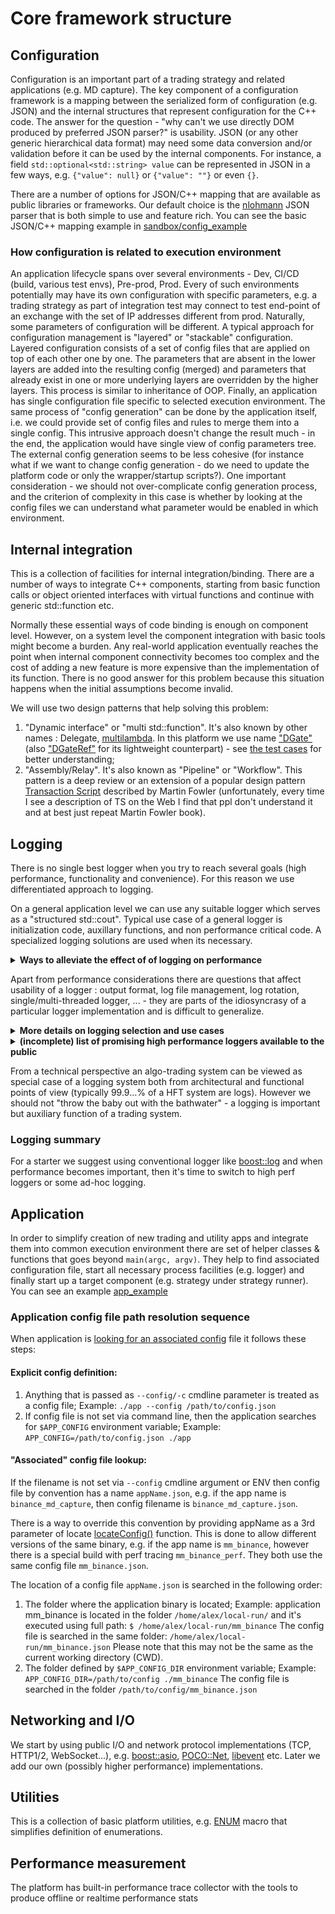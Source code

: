# Core framework structure

## Configuration
Configuration is an important part of a trading strategy and related applications (e.g. MD capture). The key component of a configuration framework is a mapping between the serialized form of configuration (e.g. JSON) and the internal structures that represent configuration for the C++ code. The answer for the question - "why can't we use directly DOM produced by preferred JSON parser?" is usability. JSON (or any other generic hierarchical data format) may need some data conversion and/or validation before it can be used by the internal components. For instance, a field `std::optional<std::string> value` can be represented in JSON in a few ways, e.g. `{"value": null}` or `{"value": ""}` or even `{}`.

There are a number of options for JSON/C++ mapping that are available as public libraries or frameworks. Our default choice is the [nlohmann](https://github.com/nlohmann/json) JSON parser that is both simple to use and feature rich. You can see the basic JSON/C++ mapping example in [sandbox/config_example](../apps/sandbox/config_example/main.cpp)

### How configuration is related to execution environment
An application lifecycle spans over several environments - Dev, CI/CD (build, various test envs), Pre-prod, Prod. Every of such environments potentially may have its own configuration with specific parameters, e.g. a trading strategy as part of integration test may connect to test end-point of an exchange with the set of IP addresses different from prod. Naturally, some parameters of configuration will be different. A typical approach for configuration management is "layered" or "stackable" configuration. Layered configuration consists of a set of config files that are applied on top of each other one by one. The parameters that are absent in the lower layers are added into the resulting config (merged) and parameters that already exist in one or more underlying layers are overridden by the higher layers. This process is similar to inheritance of OOP. Finally, an application has single configuration file specific to selected execution environment.
The same process of "config generation" can be done by the application itself, i.e. we could provide set of config files and rules to merge them into a single config. This intrusive approach doesn't change the result much - in the end, the application would have single view of config parameters tree. The external config generation seems to be less cohesive (for instance what if we want to change config generation - do we need to update the platform code or only the wrapper/startup scripts?).
One important consideration - we should not over-complicate config generation process, and the criterion of complexity in this case is whether by looking at the config files we can understand what parameter would be enabled in which environment.

## Internal integration
This is a collection of facilities for internal integration/binding. There are a number of ways to integrate C++ components, starting from basic function calls or object oriented interfaces with virtual functions and continue with generic std::function etc.

Normally these essential ways of code binding is enough on component level. However, on a system level the component integration with basic tools might become a burden. Any real-world application eventually reaches the point when internal component connectivity becomes too complex and the cost of adding a new feature is more expensive than the implementation of its function. There is no good answer for this problem because this situation happens when the initial assumptions become invalid.

We will use two design patterns that help solving this problem:
1. "Dynamic interface" or "multi std::function". It's also known by other names : Delegate, [multilambda](https://www.scs.stanford.edu/~dm/blog/param-pack.html#multilambda). In this platform we use name ["DGate"](dgate.h) (also ["DGateRef"](dgate.h) for its lightweight counterpart) - see [the test cases](../tests/core/dgate_test.cxx) for better understanding;
2. "Assembly/Relay". It's also known as "Pipeline" or "Workflow". This pattern is a deep review or an extension of a popular design pattern [Transaction Script](https://martinfowler.comb/eaaCatalog/transactionScript.html) described by Martin Fowler (unfortunately, every time I see a description of TS on the Web I find that ppl don't understand it and at best just repeat Martin Fowler book).

## Logging
There is no single best logger when you try to reach several goals (high performance, functionality and convenience). For this reason we use differentiated approach to logging.

On a general application level we can use any suitable logger which serves as a "structured std::cout". Typical use case of a general logger is initialization code, auxillary functions, and non performance critical code. A specialized logging solutions are used when its necessary.

<details>
<summary><b>Ways to alleviate the effect of of logging on performance</b></summary>

A trading platform should be more careful with "critical path" logging. The best answer is not to log at all (for many reasons, staring from the fact that usually a general logger contains "global lock" and implicitly synchronizes the app threads), however, if the logging is necessary there are options:
1. To log after the critical path - e.g. for the case of processing a market event, we could log when it was received, during processing or after it was processed. The later choice is always preferred for the latency purpose. The problem here is reordering of the log messages, for instance if the processing of an event has several stages (Receive Market Data -> Update Order Book -> Update Indicators -> Create order -> Send order) and we log after every stage is done, than the log messages will be in the opposite order (assuming that all stages are implemented as function that calls next stage);
2. To buffer log messages and dump buffered messages after the processing is done - it's a viable option that tolerates minor overhead of time and space;
3. Some logs are actually traces (e.g. reading CPU timestamp counter), so they can be treated as low-overhead special case;
4. For any type of logging its helpful to separate the stages of logging : data collection, formatting, dumping, and offload as much as possible from the critical path. One big question that helps to improve the latency is "do you really need to log now?" - in many cases it's tolerable to have a gap between the time when the event of interest happened and the time when information about this event reached a log file. Moreover this gap exists even with the naive logging using output to stdout, e.g. `std::cout` is a buffered output, so before `std::flush` we don't know if the data is sent from buffer to the file (stdout), and after that before we `fdatasync` the file descriptor we don't know if OS has sent the data to the actual physical storage. And even after that there is a minor chance that physical device would fail to persist data (e.g. due to power surge);
5. Another useful idea is that some mutable data is actually constant while application is logging it, e.g. there is no point in getting new timestamp every time you are logging something during critical path.

</details>

Apart from performance considerations there are questions that affect usability of a logger : output format, log file management, log rotation, single/multi-threaded logger, ... - they are parts of the idiosyncrasy of a particular logger implementation and is difficult to generalize.

<details>
<summary><b>More details on logging selection and use cases</b></summary>

The platform will use [boost::log](https://www.boost.org/doc/libs/1_82_0/libs/log/doc/html/index.html) library as a general purpose logger (please see [mini-example](../apps/sandbox/logger_example/main.cpp)). For the critical path we will use ad-hoc hybrid solution that is more similar to tracing rather than logging (TBD).
The general app logging system will support 2 levels of logging:
1. The global logger is initialized at the application start:
    ```
    BOOST_LOG_INLINE_GLOBAL_LOGGER_DEFAULT(appLogger, src::logger_mt)
    ```
    The global appLogger will have the following format (fields: timestamp, severity, filename:line and log message):
    ```
    2024-11-24 07:37:06.712746 DEBUG FileName.h:43 This is debug message with some data : 123
    2024-11-24 07:37:07.712746 INFO  FileName.h:43 This is info message
    2024-11-24 07:37:08.123456 WARN  FileName.h:43 This is warning message
    2024-11-24 07:37:09.123456 ERROR FileName.h:43 This is error message
    ```
    The global logger will be available via set of convenient macros, e.g.:
    ```
    LOG_DEBUG("This is debug message with some data : " << 1 << 2 << 3);
    LOG_INFO(...)
    LOG_WARN(...)
    LOG_ERROR(...)
    ```
    Another version if the logger macros accepts the logger as the first parameter:
    ```
    auto& logger = appLogger::get(); //..."cache" the reference to global logger so you call singleton every time.
    ...
    LOG_DEBUG(logger, "This is debug message with some data : " << 1 << 2 << 3);
    LOG_INFO(logger, ...)
    LOG_WARN(logger, ...)
    LOG_ERROR(logger, ...)
    ```

The global logger is configured on application level with the options:

* filename/console (default : console)
* rotation policy (default: every 10 megabytes, and on midnight UTC)
* format (default format is described above)

2. A local logger is initialized by any component if it needs to define specific logging format or mode, for example:

* Add a tag for simpler filtering, e.g.:
```
2024-11-24 07:37:07.712746 INFO  [FEEDER] FileName.h:43 This is feeder log message
2024-11-24 07:37:07.712746 INFO  [TRADING] FileName.h:43 This is trading strategy log message
```
* Use single threaded logger for less overhead compare to multi-threaded version;
* Use different severity for the message of specific component. For instance, if we are more interested in detailed logging from a trading strategy (severity : info) and less interested in the feeder logs (severity : warning).

</details>

<details>
<summary><b>(incomplete) list of promising high performance loggers available to the public</b></summary>
These loggers offer higher performance however they are more difficult to use. We can consider them when the platform becomes more mature.

1. [spdlog](https://github.com/gabime/spdlog);
2. [binlog](https://github.com/morganstanley/binlog);
3. [NanoLog](https://github.com/PlatformLab/NanoLog) with [explanatory paper](https://www.usenix.org/system/files/conference/atc18/atc18-yang.pdf);

</details>

From a technical perspective an algo-trading system can be viewed as special case of a logging system both from architectural and functional points of view (typically 99.9...% of a HFT system are logs). However we should not "throw the baby out with the bathwater" - a logging is important but auxiliary function of a trading system.

### Logging summary
For a starter we suggest using conventional logger like [boost::log](https://www.boost.org/doc/libs/1_82_0/libs/log/doc/html/index.html) and when performance becomes important, then it's time to switch to high perf loggers or some ad-hoc logging.

## Application
In order to simplify creation of new trading and utility apps and integrate them into common execution environment there are set of helper classes & functions that goes beyond `main(argc, argv)`. They help to find associated configuration file, start all necessary process facilities (e.g. logger) and finally start up a target component (e.g. strategy under strategy runner). You can see an example [app_example](../apps/sandbox/app_example/main.cpp)

### Application config file path resolution sequence
When application is [looking for an associated config](app/configLocator.h) file it follows these steps:

#### Explicit config definition:
1. Anything that is passed as `--config/-c` cmdline parameter is treated as a config file;
    Example: `./app --config /path/to/config.json`
2. If config file is not set via command line, then the application searches for `$APP_CONFIG` environment variable;
    Example: `APP_CONFIG=/path/to/config.json ./app`

#### "Associated" config file lookup:
If the filename is not set via `--config` cmdline argument or ENV then config file by convention has a name
`appName.json`, e.g. if the app name is `binance_md_capture`, then config filename is `binance_md_capture.json`.

There is a way to override this convention by providing appName as a 3rd parameter of locate [locateConfig()](app/configLocator.h)
function. This is done to allow different versions of the same binary, e.g. if the app name is `mm_binance`, however
there is a special build with perf tracing `mm_binance_perf`. They both use the same config file `mm_binance.json`.

The location of a config file `appName.json` is searched in the following order:
1. The folder where the application binary is located;
    Example: application mm_binance is located in the folder `/home/alex/local-run/` and it's executed using full
    path: `$ /home/alex/local-run/mm_binance`
    The config file is searched in the same folder: `/home/alex/local-run/mm_binance.json`
    Please note that this may not be the same as the current working directory (CWD).
2. The folder defined by `$APP_CONFIG_DIR` environment variable;
    Example: `APP_CONFIG_DIR=/path/to/config ./mm_binance`
    The config file is searched in the folder `/path/to/config/mm_binance.json`

## Networking and I/O
We start by using public I/O and network protocol implementations (TCP, HTTP1/2, WebSocket...), e.g. [boost::asio](https://www.boost.org/doc/libs/1_84_0/doc/html/boost_asio.html), [POCO::Net](https://docs.pocoproject.org/current/Poco.Net.html), [libevent](https://libevent.org/)  etc. Later we add our own (possibly higher performance) implementations.

## Utilities
This is a collection of basic platform utilities, e.g. [ENUM](https://www.scs.stanford.edu/~dm/blog/va-opt.html) macro that simplifies definition of enumerations.

## Performance measurement
The platform has built-in performance trace collector with the tools to produce offline or realtime performance stats
